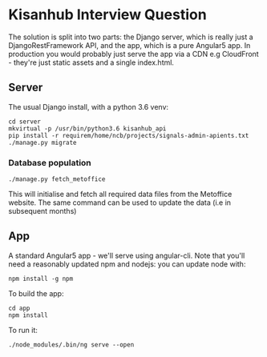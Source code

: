 # Kisanhub Interview Question

The solution is split into two parts: the Django server, which is really just a DjangoRestFramework API, and the app, which is a pure Angular5 app. In production you would probably just serve the app via a CDN e.g CloudFront - they're just static assets and a single index.html.

## Server

The usual Django install, with a python 3.6 venv:
```
cd server
mkvirtual -p /usr/bin/python3.6 kisanhub_api
pip install -r requirem/home/ncb/projects/signals-admin-apients.txt
./manage.py migrate
```

### Database population

`./manage.py fetch_metoffice`

This will initialise and fetch all required data files from the Metoffice website. The same command can be used to update the data (i.e in subsequent months)

## App

A standard Angular5 app - we'll serve using angular-cli. Note that you'll need a reasonably updated npm and nodejs: you can update node with:

`npm install -g npm`

To build the app:

```
cd app
npm install
```

To run it:

```
./node_modules/.bin/ng serve --open
```

